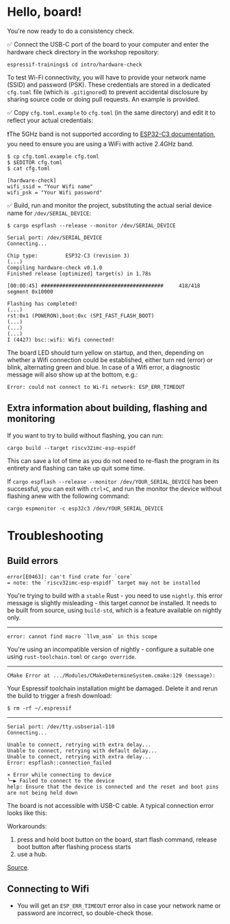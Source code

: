 # Hello, board!

You're now ready to do a consistency check.

✅ Connect the USB-C port of the board to your computer and enter the hardware check directory in the workshop repository:

```console
espressif-trainings$ cd intro/hardware-check
```

To test Wi-Fi connectivity, you will have to provide your network name (SSID) and password (PSK). These credentials are stored in a dedicated `cfg.toml` file (which is `.gitignore`d) to prevent accidental disclosure by sharing source code or doing pull requests. An example is provided. 

✅ Copy `cfg.toml.example` to `cfg.toml` (in the same directory) and edit it to reflect your actual credentials:

❗️The 5GHz band is not supported according to [ESP32-C3 documentation](https://www.espressif.com/en/news/ESP32-C3_Wi-Fi_Certified#:~:text=ESP32%2DC3%20is%20a%20safe,wide%20range%20of%20IoT%20applications), you need to ensure you are using a WiFi with active 2.4GHz band.

```console
$ cp cfg.toml.example cfg.toml
$ $EDITOR cfg.toml
$ cat cfg.toml

[hardware-check]
wifi_ssid = "Your Wifi name"
wifi_psk = "Your Wifi password" 
```


✅ Build, run and monitor the project, substituting the actual serial device name for `/dev/SERIAL_DEVICE`:

```console
$ cargo espflash --release --monitor /dev/SERIAL_DEVICE

Serial port: /dev/SERIAL_DEVICE
Connecting...

Chip type:         ESP32-C3 (revision 3)
(...)
Compiling hardware-check v0.1.0
Finished release [optimized] target(s) in 1.78s

[00:00:45] ########################################     418/418     segment 0x10000

Flashing has completed!
(...)
rst:0x1 (POWERON),boot:0xc (SPI_FAST_FLASH_BOOT)
(...)
(...)
(...)
I (4427) bsc::wifi: Wifi connected!
```

The board LED should turn yellow on startup, and then, depending on whether a Wifi connection could be established, either turn red (error) or blink, alternating green and blue. In case of a Wifi error, a diagnostic message will also show up at the bottom, e.g.:

```console
Error: could not connect to Wi-Fi network: ESP_ERR_TIMEOUT
```

## Extra information about building, flashing and monitoring

If you want to try to build without flashing, you can run:

 ```console
 cargo build --target riscv32imc-esp-espidf
 ```
This can save a lot of time as you do not need to re-flash the program in its entirety and flashing can take up quit some time.


If `cargo espflash --release --monitor /dev/YOUR_SERIAL_DEVICE` has been successful, you can exit with `ctrl+C`, and run the monitor the device without flashing anew with the following command:

```console
cargo espmonitor -c esp32c3 /dev/YOUR_SERIAL_DEVICE
```


# Troubleshooting

## Build errors

```console
error[E0463]: can't find crate for `core`
= note: the `riscv32imc-esp-espidf` target may not be installed
```

You're trying to build with a `stable` Rust - you need to use `nightly`.
this error message is slightly misleading - this target *cannot* be installed. It needs to be built from source, using `build-std`, which is a feature available on nightly only.

---

```console
error: cannot find macro `llvm_asm` in this scope
```

You're using an incompatible version of nightly - configure a suitable one using `rust-toolchain.toml` or  `cargo override`.

---

```console
CMake Error at .../Modules/CMakeDetermineSystem.cmake:129 (message):
```

Your Espressif toolchain installation might be damaged. Delete it and rerun the build to trigger a fresh download:

```console
$ rm -rf ~/.espressif
```
---

 ```console
Serial port: /dev/tty.usbserial-110
Connecting...

Unable to connect, retrying with extra delay...
Unable to connect, retrying with default delay...
Unable to connect, retrying with extra delay...
Error: espflash::connection_failed

× Error while connecting to device
╰─▶ Failed to connect to the device
help: Ensure that the device is connected and the reset and boot pins are not being held down
```

The board is not accessible with USB-C cable. A typical connection error looks like this:

   
Workarounds: 
1. press and hold boot button on the board, start flash command, release boot button after flashing process starts
2. use a hub.

[Source](https://georgik.rocks/unable-to-flash-esp32-with-these-usb-c-cables/).
## Connecting to Wifi

- You will get an `ESP_ERR_TIMEOUT` error also in case your network name or password are incorrect, so double-check those.
